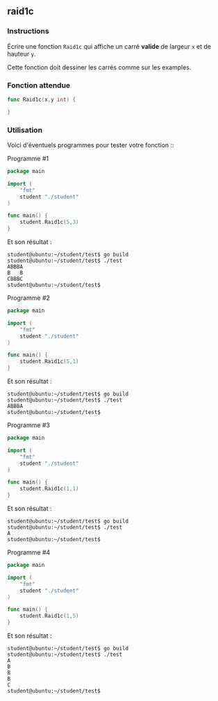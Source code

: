 ## raid1c

### Instructions

Écrire une fonction `Raid1c` qui affiche un carré **valide** de largeur `x` et de hauteur `y`.

Cette fonction doit dessiner les carrés comme sur les examples.

### Fonction attendue

```go
func Raid1c(x,y int) {

}
```

### Utilisation

Voici d'éventuels programmes pour tester votre fonction ::

Programme #1

```go
package main

import (
	"fmt"
	student "./student"
)

func main() {
	student.Raid1c(5,3)
}
```

Et son résultat :

```console
student@ubuntu:~/student/test$ go build
student@ubuntu:~/student/test$ ./test
ABBBA
B   B
CBBBC
student@ubuntu:~/student/test$
```

Programme #2

```go
package main

import (
	"fmt"
	student "./student"
)

func main() {
	student.Raid1c(5,1)
}
```

Et son résultat :

```console
student@ubuntu:~/student/test$ go build
student@ubuntu:~/student/test$ ./test
ABBBA
student@ubuntu:~/student/test$
```

Programme #3

```go
package main

import (
	"fmt"
	student "./student"
)

func main() {
	student.Raid1c(1,1)
}
```

Et son résultat :

```console
student@ubuntu:~/student/test$ go build
student@ubuntu:~/student/test$ ./test
A
student@ubuntu:~/student/test$
```

Programme #4

```go
package main

import (
	"fmt"
	student "./student"
)

func main() {
	student.Raid1c(1,5)
}
```

Et son résultat :

```console
student@ubuntu:~/student/test$ go build
student@ubuntu:~/student/test$ ./test
A
B
B
B
C
student@ubuntu:~/student/test$
```
